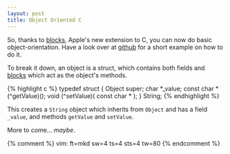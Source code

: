 ```yaml
---
layout: post
title: Object Oriented C
---
```


So, thanks to [blocks](http://thirdcog.eu/pwcblocks/), Apple's new extension to
C, you can now do basic object-orientation. Have a look over at
[github](http://gist.github.com/605457) for a short example on how to do it.

To break it down, an object is a struct, which contains both fields and
[blocks](http://thirdcog.eu/pwcblocks/) which act as the object's methods.

{% highlight c %}
typedef struct {
	Object super;
	char *_value;
	const char *(^getValue)();
	void (^setValue)( const char * );
} String;
{% endhighlight %}

This creates a `String` object which inherits from `Object` and has a field
`_value`, and methods `getValue` and `setValue`.

More to come... _maybe_.

{% comment %}
vim: ft=mkd sw=4 ts=4 sts=4 tw=80
{% endcomment %}
